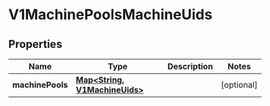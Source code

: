 # V1MachinePoolsMachineUids

## Properties
Name | Type | Description | Notes
------------ | ------------- | ------------- | -------------
**machinePools** | [**Map&lt;String, V1MachineUids&gt;**](V1MachineUids.md) |  |  [optional]
